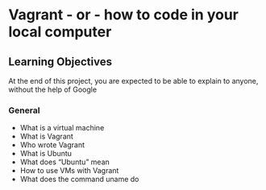# Vagrant - or - how to code in your local computer

## Learning Objectives
At the end of this project, you are expected to be able to explain to anyone, without the help of Google

### General
- What is a virtual machine
- What is Vagrant
- Who wrote Vagrant
- What is Ubuntu
- What does “Ubuntu” mean
- How to use VMs with Vagrant
- What does the command uname do
